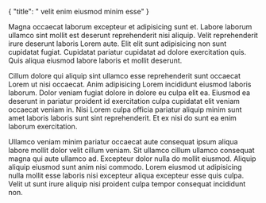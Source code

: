{
  "title": " velit enim eiusmod minim esse"
}

Magna occaecat laborum excepteur et adipisicing sunt et. Labore laborum ullamco sint mollit est deserunt reprehenderit nisi aliquip. Velit reprehenderit irure deserunt laboris Lorem aute. Elit elit sunt adipisicing non sunt cupidatat fugiat. Cupidatat pariatur cupidatat ad dolore exercitation quis. Quis aliqua eiusmod labore laboris et mollit deserunt.

Cillum dolore qui aliquip sint ullamco esse reprehenderit sunt occaecat Lorem ut nisi occaecat. Anim adipisicing Lorem incididunt eiusmod laboris laborum. Dolor veniam fugiat dolore in dolore eu culpa elit ea. Eiusmod ea deserunt in pariatur proident id exercitation culpa cupidatat elit veniam occaecat veniam in. Nisi Lorem culpa officia pariatur aliquip minim sunt amet laboris laboris sunt sint reprehenderit. Et ex nisi do sunt ea enim laborum exercitation.

Ullamco veniam minim pariatur occaecat aute consequat ipsum aliqua labore mollit dolor velit cillum veniam. Sit ullamco cillum ullamco consequat magna qui aute ullamco ad. Excepteur dolor nulla do mollit eiusmod. Aliquip aliquip eiusmod sunt anim nisi commodo. Lorem eiusmod ut adipisicing nulla mollit esse laboris nisi excepteur aliqua excepteur esse quis culpa. Velit ut sunt irure aliquip nisi proident culpa tempor consequat incididunt non.
